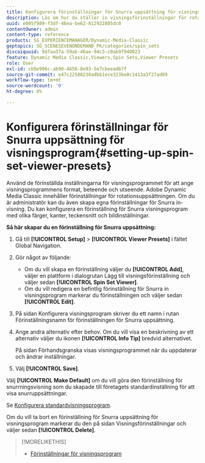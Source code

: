 ```yaml
---
title: Konfigurera förinställningar för Snurra uppsättning för visningsprogram
description: Läs om hur du ställer in visningsförinställningar för rotationsuppsättning i Adobe Dynamic Media Classic.
uuid: e095f989-f3df-46ea-be62-812922805dc0
contentOwner: admin
content-type: reference
products: SG_EXPERIENCEMANAGER/Dynamic-Media-Classic
geptopics: SG_SCENESEVENONDEMAND_PK/categories/spin_sets
discoiquuid: 9dfaa37a-59ab-46ae-94c3-c0ab9f940023
feature: Dynamic Media Classic,Viewers,Spin Sets,Viewer Presets
role: User
exl-id: cb9e996c-ab90-4656-8e93-5e7cbeeadb7f
source-git-commit: e47c22508230adbb1ece323be0c1413a3f27ad89
workflow-type: tm+mt
source-wordcount: '0'
ht-degree: 0%

---
```


# Konfigurera förinställningar för Snurra uppsättning för visningsprogram{#setting-up-spin-set-viewer-presets}

Använd de förinställda inställningarna för visningsprogrammet för att ange visningsprogrammens format, beteende och utseende. Adobe Dynamic Media Classic innehåller förinställningar för rotationsuppsättningen. Om du är administratör kan du även skapa egna förinställningar för Snurra in-visning. Du kan konfigurera en förinställning för Snurra visningsprogram med olika färger, kanter, teckensnitt och bildinställningar.

**Så här skapar du en förinställning för Snurra uppsättning:**

1. Gå till **[!UICONTROL Setup]** > **[!UICONTROL Viewer Presets]** i fältet Global Navigation.
1. Gör något av följande:

   * Om du vill skapa en förinställning väljer du **[!UICONTROL Add]**, väljer en plattform i dialogrutan Lägg till visningsförinställning och väljer sedan **[!UICONTROL Spin Set Viewer]**.
   * Om du vill redigera en befintlig förinställning för Snurra in visningsprogram markerar du förinställningen och väljer sedan **[!UICONTROL Edit]**.

1. På sidan Konfigurera visningsprogram skriver du ett namn i rutan Förinställningsnamn för förinställningen för Snurra uppsättning.
1. Ange andra alternativ efter behov. Om du vill visa en beskrivning av ett alternativ väljer du ikonen **[!UICONTROL Info Tip]** bredvid alternativet.

   På sidan Förhandsgranska visas visningsprogrammet när du uppdaterar och ändrar inställningar.

1. Välj **[!UICONTROL Save]**.

Välj **[!UICONTROL Make Default]** om du vill göra den förinställning för snurrningsvisning som du skapade till företagets standardinställning för att visa snurruppsättningar.

Se [Konfigurera standardvisningsprogram](application-setup.md#configuring_default_viewers).

Om du vill ta bort en förinställning för Snurra uppsättning för visningsprogram markerar du den på sidan Visningsförinställningar och väljer sedan **[!UICONTROL Delete]**.

>[!MORELIKETHIS]
>
>* [Förinställningar för visningsprogram](application-setup.md#viewer_presets)

